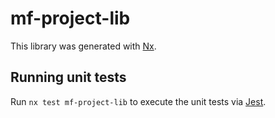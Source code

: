 # mf-project-lib

This library was generated with [Nx](https://nx.dev).

## Running unit tests

Run `nx test mf-project-lib` to execute the unit tests via [Jest](https://jestjs.io).
